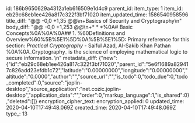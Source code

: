 id: 186b9650629a4312a1eb616509e1d4c9
parent_id: 
item_type: 1
item_id: eb29c68eb1ee426a817c322f3bf71020
item_updated_time: 1586540958596
title_diff: "@@ -0,0 +1,35 @@\n+Basics of Security and Cryptography\n"
body_diff: "@@ -0,0 +1,253 @@\n+* * *%0A# Basic Concepts%0A%0A%0A## 1. %60Definitions and Overview%60%5B%5E1%5D%0A%5B%5E1%5D: Primary reference for this section: _Practical Cryptography_ - Saiful Azad, Al-Sakib Khan Pathan %0A%0A_Cryptography_ is the science of employing mathematical logic to secure information.  \n"
metadata_diff: {"new":{"id":"eb29c68eb1ee426a817c322f3bf71020","parent_id":"5e6f1689a829417c826add23efdb1c72","latitude":"0.00000000","longitude":"0.00000000","altitude":"0.0000","author":"","source_url":"","is_todo":0,"todo_due":0,"todo_completed":0,"source":"joplin-desktop","source_application":"net.cozic.joplin-desktop","application_data":"","order":0,"markup_language":1,"is_shared":0},"deleted":[]}
encryption_cipher_text: 
encryption_applied: 0
updated_time: 2020-04-10T17:49:48.069Z
created_time: 2020-04-10T17:49:48.069Z
type_: 13